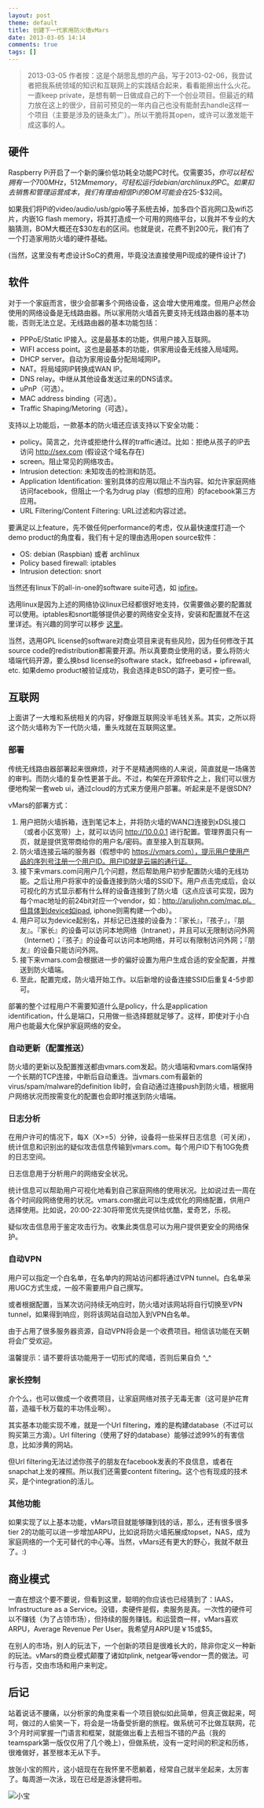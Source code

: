 ```yaml
---
layout: post
theme: default
title: 创建下一代家用防火墙vMars
date: 2013-03-05 14:14
comments: true
tags: []
---
```


> 2013-03-05 作者按：这是个胡思乱想的产品，写于2013-02-06，我尝试者把我系统领域的知识和互联网上的实践结合起来，看看能擦出什么火花。一直keep private，是想有朝一日做成自己的下一个创业项目。但最近的精力放在这上的很少，目前可预见的一年内自己也没有能耐去handle这样一个项目（主要是涉及的链条太广）。所以干脆将其open，或许可以激发能干成这事的人。

<!--more-->

## 硬件

Raspberry Pi开启了一个新的廉价低功耗全功能PC时代。仅需要$35，你可以轻松拥有一个700MHz，512M memory，可轻松运行debian/archlinux的PC。如果扣去销售和管理运营成本，我们有理由相信Pi的BOM可能会在$25-$32间。

如果我们将Pi的video/audio/usb/gpio等子系统去掉，加多四个百兆网口及wifi芯片，内嵌1G flash memory，将其打造成一个可用的网络平台，以我并不专业的大脑猜测，BOM大概还在$30左右的区间。也就是说，花费不到200元，我们有了一个打造家用防火墙的硬件基础。

(当然，这里没有考虑设计SoC的费用，毕竟没法直接使用Pi现成的硬件设计了)

## 软件

对于一个家庭而言，很少会部署多个网络设备，这会增大使用难度。但用户必然会使用的网络设备是无线路由器。所以家用防火墙首先要支持无线路由器的基本功能，否则无法立足。无线路由器的基本功能包括：

* PPPoE/Static IP接入。这是最基本的功能，供用户接入互联网。
* WIFI access point。这也是最基本的功能，供家用设备无线接入局域网。
* DHCP server。自动为家用设备分配局域网IP。
* NAT。将局域网IP转换成WAN IP。
* DNS relay。中继从其他设备发送过来的DNS请求。
* uPnP（可选）。
* MAC address binding（可选）。
* Traffic Shaping/Metoring（可选）。

支持以上功能后，一款基本的防火墙还应该支持以下安全功能：

* policy。简言之，允许或拒绝什么样的traffic通过。比如：拒绝从孩子的IP去访问 http://sex.com (假设这个域名存在)
* screen。阻止常见的网络攻击。
* Intrusion detection: 未知攻击的检测和防范。
* Application Identification: 鉴别具体的应用以阻止不当内容。如允许家庭网络访问facebook，但阻止一个名为drug play（假想的应用）的facebook第三方应用。
* URL Filtering/Content Filtering: URL过滤和内容过滤。

要满足以上feature，先不做任何performance的考虑，仅从最快速度打造一个demo product的角度看，我们有十足的理由选用open source软件：

* OS: debian (Raspbian) 或者 archlinux
* Policy based firewall: iptables
* Intrusion detection: snort

当然还有linux下的all-in-one的software suite可选，如 [ipfire](http://www.ipfire.org/)。

选用linux是因为上述的网络协议linux已经都很好地支持，仅需要做必要的配置就可以使用。iptables和snort能够提供必要的网络安全支持，安装和配置就不在这里详述。有兴趣的同学可以移步 [这里](http://www.instructables.com/id/Raspberry-Pi-Firewall-and-Intrusion-Detection-Syst/)。

当然，选用GPL license的software对商业项目来说有些风险，因为任何修改于其source code的redistribution都需要开源。所以真要商业使用的话，要么将防火墙端代码开源，要么换bsd license的software stack，如freebasd + ipfirewall, etc. 如果demo product被验证成功，我会选择走BSD的路子，更可控一些。

## 互联网

上面讲了一大堆和系统相关的内容，好像跟互联网没半毛钱关系。其实，之所以将这个防火墙称为下一代防火墙，重头戏就在互联网这里。

### 部署

传统无线路由器部署起来很麻烦，对于不是精通网络的人来说，简直就是一场痛苦的审判。而防火墙的复杂性更甚于此。不过，构架在开源软件之上，我们可以很方便地构架一套web ui，通过cloud的方式来方便用户部署。听起来是不是很SDN?

vMars的部署方式：

1. 用户把防火墙拆箱，连到笔记本上，并将防火墙的WAN口连接到xDSL接口（或者小区宽带）上，就可以访问 http://10.0.0.1 进行配置。管理界面只有一页，就是提供宽带商给你的用户名/密码。直至接入到互联网。
1. 防火墙连接云端的服务器（假想中的 https://vmars.com），提示用户使用产品的序列号注册一个用户ID。用户ID就是云端的通行证。
1. 接下来vmars.com问用户几个问题，然后帮助用户初步配置防火墙的无线功能。之后让用户将家中的设备连接到防火墙的SSID下。用户点击完成后，会以可视化的方式显示都有什么样的设备连接到了防火墙（这点应该可实现，因为每个mac地址的前24bit对应一个vendor，如：http://aruljohn.com/mac.pl。但具体到device如ipad, iphone则需构建一个db）。
1. 用户可以为device起别名，并标记已连接的设备为：『家长』，『孩子』，『朋友』。『家长』的设备可以访问本地网络（Intranet），并且可以无限制访问外网（Internet）；『孩子』的设备可以访问本地网络，并可以有限制访问外网；『朋友』的设备只能访问外网。
1. 接下来vmars.com会根据进一步的偏好设置为用户生成合适的安全配置，并推送到防火墙端。
1. 至此，配置完成，防火墙开始工作。以后新增的设备连接SSID后重复4-5步即可。

部署的整个过程用户不需要知道什么是policy，什么是application identification，什么是端口，只用做一些选择题就足够了。这样，即使对于小白用户也能最大化保护家庭网络的安全。

### 自动更新（配置推送）

防火墙的更新以及配置推送都由vmars.com发起。防火墙端和vmars.com端保持一个长期的TCP连接，中断后自动重连。当vmars.com有最新的virus/spam/malware的definition lib时，会自动通过连接push到防火墙，根据用户网络状况而按需变化的配置也会即时推送到防火墙端。

### 日志分析

在用户许可的情况下，每X（X>=5）分钟，设备将一些采样日志信息（可关闭），统计信息和识别出的疑似攻击信息传输到vmars.com。每个用户ID下有10G免费的日志空间。

日志信息用于分析用户的网络安全状况。

统计信息可以帮助用户可视化地看到自己家庭网络的使用状况。比如说过去一周在各个时间段网络使用的状况。vmars.com据此可以生成优化的网络配置，供用户选择使用。比如说，20:00-22:30将带宽优先提供给优酷，爱奇艺，乐视。

疑似攻击信息用于鉴定攻击行为。收集此类信息可以为用户提供更安全的网络保护。

### 自动VPN

用户可以指定一个白名单，在名单内的网站访问都将通过VPN tunnel。白名单采用UGC方式生成，一般不需要用户自己撰写。

或者根据配置，当某次访问持续无响应时，防火墙对该网站将自行切换至VPN tunnel，如果得到响应，则将该网站自动加入到VPN白名单。

由于占用了很多服务器资源，自动VPN将会是一个收费项目。相信该功能在天朝将会广受欢迎。

温馨提示：请不要将该功能用于一切形式的爬墙，否则后果自负 ^_^

### 家长控制

介个么，也可以做成一个收费项目，让家庭网络对孩子无毒无害（这可是护花育苗，造福千秋万载的丰功伟业啊）。

其实基本功能实现不难，就是一个Url filtering，难的是构建database（不过可以购买第三方滴）。Url filtering（使用了好的database）能够过滤99%的有害信息，比如涉黄的网站。

但Url filtering无法过滤你孩子的朋友在facebook发表的不良信息，或者在snapchat上发的裸照。所以我们还需要content filtering。这个也有现成的技术买，是个integration的活儿。

### 其他功能

如果实现了以上基本功能，vMars项目就能够赚到钱的话，那么，还有很多很多tier 2的功能可以进一步增加ARPU，比如说将防火墙拓展成topset，NAS，成为家庭网络的一个无可替代的中心等。当然，vMars还有更大的野心，我就不献丑了。:)

## 商业模式

一直在想这个要不要说，但看到这里，聪明的你应该也已经猜到了：IAAS，Infrastructure as a Service。没错，卖硬件是假，卖服务是真。一次性的硬件可以不赚钱（为了占领市场），但持续的服务赚钱。和运营商一样，vMars喜欢ARPU，Average Revenue Per User。我希望月ARPU是￥15或$5。

在别人的市场，别人的玩法下，一个创新的项目是很难长大的，除非你定义一种新的玩法。vMars的商业模式颠覆了诸如tplink, netgear等vendor一贯的做法。可行与否，交由市场和用户来判定。

## 后记

站着说话不腰痛，以分析家的角度来看一个项目貌似如此简单，但真正做起来，呵呵，做过的人偷笑一下，将会是一场备受折磨的旅程。做系统可不比做互联网，花3个月时间掌握一门语言和框架，就能做出看上去相当不错的产品（我的teamspark第一版仅仅用了几个晚上），但做系统，没有一定时间的积淀和历练，很难做好，甚至根本无从下手。

放张小宝的照片，这小妞现在在我怀里不愿躺着，经常自己就半坐起来，太厉害了。每周游一次泳，现在已经是游泳健将啦。

![小宝](/assets/img/photos/baby20130303.jpg)







